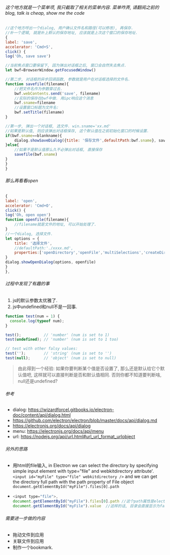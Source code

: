 ###### 这个地方就是一个菜单项, 我只截取了相关的菜单内容. 菜单咋弄, 请翻阅之前的blog, talk is cheap, show me the code

```js
//这个地方呼出一个dialog, 用户确认文件名和路径(可以修改), 再保存.
//补一个逻辑, 就是补上默认的保存地址, 应该就是上次这个窗口的保存地址.
{
label: 'save',
accelerator: 'Cmd+S',
click() {					
log('Oh, save save')

//当前焦点窗口要保留下, 因为弹出对话框之后, 窗口会自然失去焦点.
let bwf=BrowserWindow.getFocusedWindow()

//第二步, 对话框的异步回调函数, 参数就是用户在对话框选择的文件名.
function savefile(filename){
    //把文件名作为参数穿过去. 
    bwf.webContents.send('save', filename)
    //实际的保存在bwf中做. 用ipc响应这个消息
    bwf.sname=filename
    //设置窗口标题为文件名: 
    bwf.setTitle(filename)
}

//第一步, 弹出一个对话框, 选文件. win.sname='xx.md'
//如果是默认值, 则应该弹出对话框保存, 这个默认值在之前初始化窗口的时候设置.
if(bwf.sname==blankname){
    dialog.showSaveDialog({title: '保存文件',defaultPath:bwf.sname}, savefile)		
}else{
    //如果不是默认值那么久不必弹出对话框, 直接保存
    savefile(bwf.sname)
}
}
}
```

###### 那么再看看open

```js
{
label: 'open',
accelerator: 'Cmd+O',
click() {					
log('Oh, open open')
function openfile(filename){
    //filename就是文件的地址, 可以开始处理了.
}
//一个dialog, 选择文件.
let options = {
    title: '选择文件', 
    //defaultPath:'./xxxx.md',
    properties:['openDirectory','openFile','multiSelections','createDirectory'],
}
dialog.showOpenDialog(options, openfile)
}
},
```

###### 过程中发现了有趣的事

1. js的默认参数太优雅了.
2. js中undefined和null不是一回事.

````js
function test(num = 1) {
  console.log(typeof num);
}

test();          // 'number' (num is set to 1)
test(undefined); // 'number' (num is set to 1 too)

// test with other falsy values:
test('');        // 'string' (num is set to '')
test(null);      // 'object' (num is set to null)
````

> 由此得到一个经验: 如果你要判断某个值是否设置了, 那么还是默认给它个默认值吧, 这样就可以直接判断是否和默认值相同. 否则你都不知道要判断啥, null还是undefined?

###### 参考

- dialog: https://wizardforcel.gitbooks.io/electron-doc/content/api/dialog.html
- https://github.com/electron/electron/blob/master/docs/api/dialog.md
- https://electronjs.org/docs/api/dialog
- menu: https://electronjs.org/docs/api/menu
- url: https://nodejs.org/api/url.html#url_url_format_urlobject



###### 另外的思路

- 用html的file输入, in Electron we can select the directory by specifying simple input element with type="file" and webkitdirectory attribute'. `<input id="myFile" type="file" webkitdirectory />` and we can get the directory full path with the path property of File object `document.getElementById("myFile").files[0].path`

- ```js
  <input type="file">,
  document.getElementById("myFile").files[0].path //这个path属性是electron加的, 就是为了大家能够拿到真正的文件地址.
  document.getElementById("myFile").value  //这样的话, 目录会直接显示为fakepath.....
  ```

###### 需要进一步做的内容

- 拖动文件到应用
- 关联文件到应用
- 制作一个bookmark.